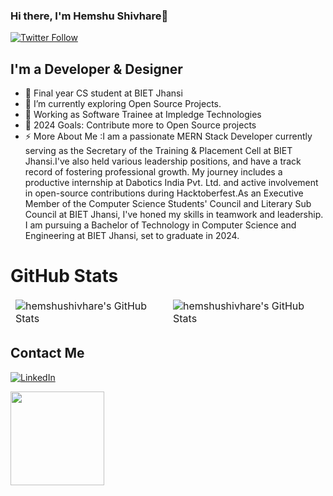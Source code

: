 ### Hi there, I'm Hemshu Shivhare👋


[![Twitter Follow](https://img.shields.io/twitter/follow/Hemshu?color=1DA1F2&logo=twitter&style=for-the-badge)](https://twitter.com/HemshuH28643)

## I'm a Developer & Designer 
- 🔭 Final year CS student at BIET Jhansi
- 🌱 I’m currently exploring Open Source Projects.
- 👯 Working as Software Trainee at Impledge Technologies
- 🥅 2024 Goals: Contribute more to Open Source projects
- ⚡ More About Me :I am a passionate MERN Stack Developer currently serving as the Secretary of the Training & Placement Cell at BIET Jhansi.I've also 
     held various leadership positions, and have a track record of fostering professional growth. My journey includes a productive internship at 
     Dabotics India Pvt. Ltd. and active involvement in open-source contributions during Hacktoberfest.As an Executive Member of the Computer Science 
     Students' Council and Literary Sub Council at BIET Jhansi, I've honed my skills in teamwork and leadership. I am pursuing a Bachelor of Technology 
     in Computer Science and Engineering at BIET Jhansi, set to graduate in 2024.

# GitHub Stats

<table align="center" border="0" cellpadding="0" cellspacing="0">
    <thead>
        <tr>
            <td><img src="https://github-readme-stats.vercel.app/api?username=hemshushivhare&show_icons=true&locale=en&theme=tokyonight" alt="hemshushivhare's GitHub Stats" />               </td>
            <td><img src="https://streak-stats.demolab.com/?user=hemshushivhare&theme=tokyonight" alt="hemshushivhare's GitHub Stats" /></td>
        </tr>
    </thead>
</table>

 

## Contact Me

[![LinkedIn](https://img.shields.io/badge/LinkedIn-0077B5?style=for-the-badge&logo=linkedin&logoColor=white)](https://www.linkedin.com/in/hemshu-shivhare-5927491ba)




<a href="https://github.com/sponsors/"><img align="left" width="150" height="150" src="https://github.com/M0nica/M0nica/blob/main/octomonica/m0nica-octocat-rotating.gif?raw=true"></a>

